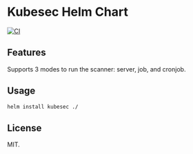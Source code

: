 # Kubesec Helm Chart

[![CI](https://github.com/abarrak/kubesec-helm/actions/workflows/lint.yaml/badge.svg)](https://github.com/abarrak/kubesec-helm/actions/workflows/lint.yaml/badge.svg)

## Features

Supports 3 modes to run the scanner: server, job, and cronjob.

## Usage

```bash
helm install kubesec ./
```


## License

MIT.
